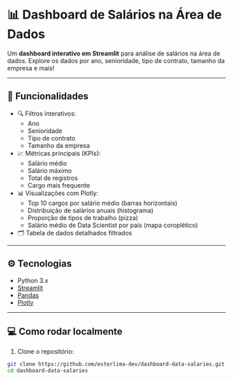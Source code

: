 # 📊 Dashboard de Salários na Área de Dados

Um **dashboard interativo em Streamlit** para análise de salários na área de dados. Explore os dados por ano, senioridade, tipo de contrato, tamanho da empresa e mais!  

---

## 🚀 Funcionalidades

- 🔍 Filtros interativos:
  - Ano
  - Senioridade
  - Tipo de contrato
  - Tamanho da empresa
- 📈 Métricas principais (KPIs):
  - Salário médio
  - Salário máximo
  - Total de registros
  - Cargo mais frequente
- 📊 Visualizações com Plotly:
  - Top 10 cargos por salário médio (barras horizontais)
  - Distribuição de salários anuais (histograma)
  - Proporção de tipos de trabalho (pizza)
  - Salário médio de Data Scientist por país (mapa coroplético)
- 🗂 Tabela de dados detalhados filtrados

---

## ⚙️ Tecnologias

- Python 3.x  
- [Streamlit](https://streamlit.io/)  
- [Pandas](https://pandas.pydata.org/)  
- [Plotly](https://plotly.com/python/)  

---

## 💻 Como rodar localmente

1. Clone o repositório:

```bash
git clone https://github.com/esterlima-dev/dashboard-data-salaries.git
cd dashboard-data-salaries
